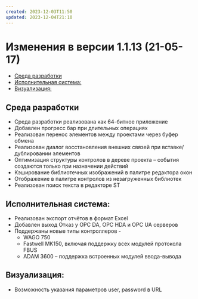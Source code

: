 ```yaml
---
created: 2023-12-03T11:50
updated: 2023-12-04T21:10
---
```

# Изменения в версии 1.1.13 (21-05-17)

- [Среда разработки](#%D0%A1%D1%80%D0%B5%D0%B4%D0%B0-%D1%80%D0%B0%D0%B7%D1%80%D0%B0%D0%B1%D0%BE%D1%82%D0%BA%D0%B8)
- [Исполнительная система:](#%D0%98%D1%81%D0%BF%D0%BE%D0%BB%D0%BD%D0%B8%D1%82%D0%B5%D0%BB%D1%8C%D0%BD%D0%B0%D1%8F-%D1%81%D0%B8%D1%81%D1%82%D0%B5%D0%BC%D0%B0)
- [Визуализация:](#%D0%92%D0%B8%D0%B7%D1%83%D0%B0%D0%BB%D0%B8%D0%B7%D0%B0%D1%86%D0%B8%D1%8F)

## Среда разработки

* Среда разработки реализована как 64-битное приложение
* Добавлен прогресс бар при длительных операциях
* Реализован перенос элементов между проектами через буфер обмена
* Реализован диалог восстановления внешних связей при вставке/дублировании элементов
* Оптимизация структуры контролов в дереве проекта – события создаются только при назначении действий
* Кэширование библиотечных изображений в палитре редактора окон
* Отображение в палитре контролов из незагруженных библиотек
* Реализован поиск текста в редакторе ST

## Исполнительная система:

* Реализован экспорт отчётов в формат Excel
* Добавлен выход Отказ у OPC DA, OPC HDA и OPC UA серверов
* Поддержаны новые типы контроллеров -
    * WAGO 750
    * Fastwell MK150, включая поддержку всех модулей протокола FBUS
    * ADAM 3600 – поддержка встроенных модулей ввода-вывода

## Визуализация:

* Возможность указания параметров user, password в URL